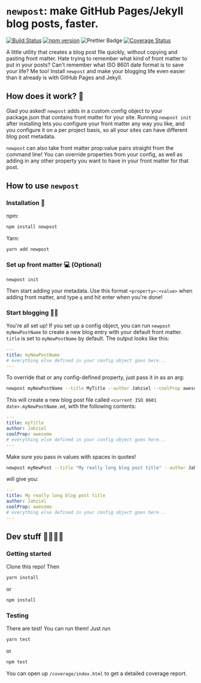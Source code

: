 # `newpost`: make GitHub Pages/Jekyll blog posts, faster.

[![Build Status](https://travis-ci.com/jahzielv/newpost.svg?branch=master)](https://travis-ci.com/jahzielv/newpost.svg?branch=master)
[![npm version](https://badgen.net/npm/v/newpost)](https://www.npmjs.com/package/newpost)
![Prettier Badge](https://badgen.net/badge/code%20style/prettier/5AB3B3)
[![Coverage Status](https://coveralls.io/repos/github/jahzielv/newpost/badge.svg?branch=master)](https://coveralls.io/github/jahzielv/newpost?branch=master)

A little utility that creates a blog post file quickly, without copying and pasting front matter. Hate trying to remember what kind of front matter to put in your posts? Can't remember what ISO 8601 date format is to save your life? Me too! Install `newpost` and make your blogging life even easier than it already is with GitHub Pages and Jekyll.

## How does it work? 👀

Glad you asked! `newpost` adds in a custom config object to your package.json that contains front matter for your site. Running `newpost init` after installing lets you configure your front matter any way you like, and you configure it on a per project basis, so all your sites can have different blog post metadata.

`newpost` can also take front matter prop:value pairs straight from the command line! You can override properties from your config, as well as adding in any other property you want to have in your front matter for that post.

## How to use `newpost`

### Installation 🚀

npm:

```bash
npm install newpost
```

Yarn:

```shell
yarn add newpost
```

### Set up front matter 💻 (Optional)

```shell
newpost init
```

Then start adding your metadata. Use this format `<property>:<value>` when adding front matter, and type `q` and hit enter when you're done!

### Start blogging 🎉📝

You're all set up! If you set up a config object, you can run `newpost myNewPostName` to create a new blog entry with your default front matter. `title` is set to `myNewPostName` by default. The output looks like this:

```yaml
---
title: myNewPostName
# everything else defined in your config object goes here...
---

```

To override that or any config-defined property, just pass it in as an arg:

```bash
newpost myNewPostName --title MyTitle --author Jahziel --coolProp awesome
```

This will create a new blog post file called `<current ISO 8601 date>.myNewPostName.md`, with the following contents:

```yaml
---
title: myTitle
author: Jahziel
coolProp: awesome
# everything else defined in your config object goes here...
---

```

Make sure you pass in values with spaces in quotes!

```bash
newpost myNewPost --title "My really long blog post title" --author Jahziel --coolProp awesome
```

will give you:

```yaml
---
title: My really long blog post title
author: Jahziel
coolProp: awesome
# everything else defined in your config object goes here...
---

```

## Dev stuff 👨‍💻👩‍💻

### Getting started

Clone this repo! Then

```bash
yarn install
```

or

```bash
npm install
```

### Testing

There are test! You can run them! Just run

```bash
yarn test
```

or

```bash
npm test
```

You can open up `/coverage/index.html` to get a detailed coverage report.
